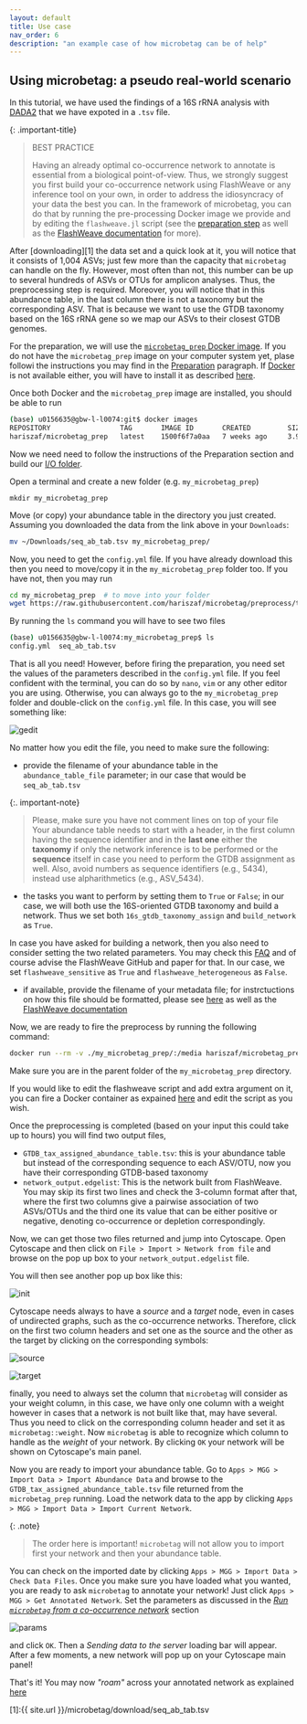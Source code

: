```yaml
---
layout: default
title: Use case
nav_order: 6
description: "an example case of how microbetag can be of help"
---
```



## Using microbetag: a pseudo real-world scenario

In this tutorial, we have used the findings of a 16S rRNA analysis with [DADA2](https://benjjneb.github.io/dada2/) that we have expoted in a `.tsv` file. 


{: .important-title}
> BEST PRACTICE
>
> Having an already optimal co-occurrence network to annotate is essential from a biological point-of-view.
> Thus, we strongly suggest you first build your co-occurrence network using FlashWeave or any inference tool 
> on your own, in order to address the idiosyncracy of your data the best you can. 
> In the framework of microbetag, you can do that by running the pre-processing Docker image we provide and by editing the
> `flashweave.jl` script (see the [preparation step](input.md#the-preparation) as well as the [FlashWeave documentation](https://githubhelp.com/meringlab/FlashWeave.jl) for more).



After [downloading][1] the data set and a quick look at it, you will notice that it consists of 1,004 ASVs; just few more than the capacity that `microbetag` can handle on the fly.
However, most often than not, this number can be up to several hundreds of ASVs or OTUs for amplicon analyses.
Thus, the preprocessing step is required.
Moreover, you will notice that in this abundance table, in the last column there is not a taxonomy but the corresponding ASV. 
That is because we want to use the GTDB taxonomy based on the 16S rRNA gene so we map our ASVs to their closest GTDB genomes. 

For the preparation, we will use the [`microbetag_prep` Docker image](https://hub.docker.com/r/hariszaf/microbetag_prep). 
If you do not have the `microbetag_prep` image on your computer system yet, plase followi the instructions you may find in the [Preparation](./input.md#the-preparation) paragraph. 
If [Docker](https://www.docker.com) is not available either, you will have to install it as described [here](https://docs.docker.com/get-docker/). 

Once both Docker and the `microbetag_prep` image are installed, you should be able to run

```bash
(base) u0156635@gbw-l-l0074:git$ docker images
REPOSITORY                 TAG       IMAGE ID       CREATED         SIZE
hariszaf/microbetag_prep   latest    1500f6f7a0aa   7 weeks ago     3.92GB
```

Now we need need to follow the instructions of the Preparation section and build our [I/O folder](./input.md#io-folder).

Open a terminal and create a new folder (e.g. `my_microbetag_prep`)

```
mkdir my_microbetag_prep
```

Move (or copy) your abundance table in the directory you just created. 
Assuming you downloaded the data from the link above in your `Downloads`: 

```bash
mv ~/Downloads/seq_ab_tab.tsv my_microbetag_prep/
```

Now, you need to get the `config.yml` file. 
If you have already download this then you need to move/copy it in the `my_microbetag_prep` folder too. 
If you have not, then you may run 

```bash
cd my_microbetag_prep  # to move into your folder
wget https://raw.githubusercontent.com/hariszaf/microbetag/preprocess/test/config.yml
```

By running the `ls` command you will have to see two files 

```bash
(base) u0156635@gbw-l-l0074:my_microbetag_prep$ ls
config.yml  seq_ab_tab.tsv
```

That is all you need! However, before firing the preparation, you need set the values of the parameters described in the `config.yml` file. 
If you feel confident with the terminal, you can do so by `nano`, `vim` or any other editor you are using. 
Otherwise, you can always go to the `my_microbetag_prep` folder and double-click on the `config.yml` file. 
In this case, you will see something like:

![gedit](../assets/images/config.png)


No matter how you edit the file, you need to make sure the following: 

- provide the filename of your abundance table in the `abundance_table_file` parameter; in our case that would be `seq_ab_tab.tsv`

{:. important-note}
> Please, make sure you have not comment lines on top of your file
> Your abundance table needs to start with a header, in the first column having the sequence identifier and in the **last one** either the **taxonomy** if only the network inference is to be performed or the **sequence** itself in case you need to perform the GTDB assignment as well.
> Also, avoid numbers as sequence identifiers (e.g., 5434), instead use alpharithmetics (e.g., ASV_5434).

- the tasks you want to perform by setting them to `True` or `False`; in our case, we will both use the 16S-oriented GTDB taxonomy and build a network. Thus we set both `16s_gtdb_taxonomy_assign` and `build_network` as `True`.


In case you have asked for building a network, then you also need to consider setting the two related parameters.
You may check this [FAQ](./faq.md#what-is-sensitive-and-heterogeneous-in-flashweave) and of course advise the FlashWeave GitHub and paper for that. 
In our case, we set `flashweave_sensitive` as `True` and `flashweave_heterogeneous` as `False`.


- if available, provide the filename of your metadata file; for instrctuctions on how this file should be formatted, please see [here](https://hariszaf.github.io/microbetag/docs/input/#case-1-all-you-have-is-your-abundance-table-and-your-taxonomies) as well as the [FlashWeave documentation](https://github.com/meringlab/FlashWeave.jl)




Now, we are ready to fire the preprocess by running the following command:

```bash
docker run --rm -v ./my_microbetag_prep/:/media hariszaf/microbetag_prep
```

Make sure you are in the parent folder of the `my_microbetag_prep` directory. 

If you would like to edit the flashweave script and add extra argument on it, you can 
fire a Docker container as expained [here](./input.md#io-folder) and edit the script as you wish.


Once the preprocessing is completed (based on your input this could take up to hours)
you will find two output files, 

- `GTDB_tax_assigned_abundance_table.tsv`: this is your abundance table but instead of the corresponding sequence to each ASV/OTU, now you have their corresponding GTDB-based taxonomy
- `network_output.edgelist`: This is the network built from FlashWeave. You may skip its first two lines and check the 3-column format after that, where the first two columns give a pairwise association of two ASVs/OTUs and the third one its value that can be either positive or negative, denoting co-occurrence or depletion correspondingly.


Now, we can get those two files returned and jump into Cytoscape. 
Open Cytoscape and then click on `File > Import > Network from file` and browse on the pop up box to your `network_output.edgelist` file. 

You will then see another pop up box like this: 

![init](../assets/images/app/prep_import_Network.png)

Cytoscape needs always to have a *source* and a *target* node, even in cases of undirected graphs, such as the co-occurrence networks.
Therefore, click on the first two column headers and set one as the source and the other as the target by clicking on the corresponding symbols: 

![source](../assets/images/app/source.png)

![target](../assets/images/app/target.png)


finally, you need to always set the column that `microbetag` will consider as your weight column, in this case, we have only one column with a weight however in cases that a network is not built like that, may have several. 
Thus you need to click on the corresponding column header and set it as `microbetag::weight`.
Now `microbetag` is able to recognize which column to handle as the *weight* of your network.
By clicking `OK` your network will be shown on Cytoscape's main panel. 

Now you are ready to import your abundance table. 
Go to `Apps > MGG > Import Data > Import Abundance Data` and browse to the `GTDB_tax_assigned_abundance_table.tsv` file returned from the `microbetag_prep` running.
Load the network data to the app by clicking `Apps > MGG > Import Data > Import Current Network`.

{: .note}
> The order here is important! `microbetag` will not allow you to import first your network and then your abundance table. 

You can check on the imported date by clicking `Apps > MGG > Import Data > Check Data Files`.
Once you make sure you have loaded what you wanted, you are ready to ask `microbetag` to annotate your network! 
Just click `Apps > MGG > Get Annotated Network`.
Set the parameters as discussed in the [*Run `microbetag` from a co-occurrence network*](./cytoApp.md#starting-from-a-co-occurrence-network) section 

![params](../assets/images/app/prepSettings.png)



and click `OK`. 
Then a *Sending data to the server* loading bar will appear. 
After a few moments, a new network will pop up on your Cytoscape main panel! 

That's it! 
You may now *"roam"* across your annotated network as 
explained [here](./cytoApp.md#roaming-acrross-annotated-nodes-and-edges)

[1]:{{ site.url }}/microbetag/download/seq_ab_tab.tsv


<!-- 
Dataset:
 -->




